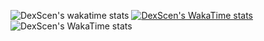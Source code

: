 ![DexScen's wakatime stats](https://github-readme-stats.vercel.app/api/wakatime?username=DexScen&theme=radical&langs_count=18&layout=compact)
[![DexScen's WakaTime stats](https://github-readme-stats.vercel.app/api/wakatime?username=DexScen\&theme=radical&langs_count=18&layout=compact)](https://github.com/anuraghazra/github-readme-stats)
![DexScen's WakaTime stats](https://github-readme-stats.vercel.app/api/wakatime?username=DexScen\&layout=compact&theme=radical)
